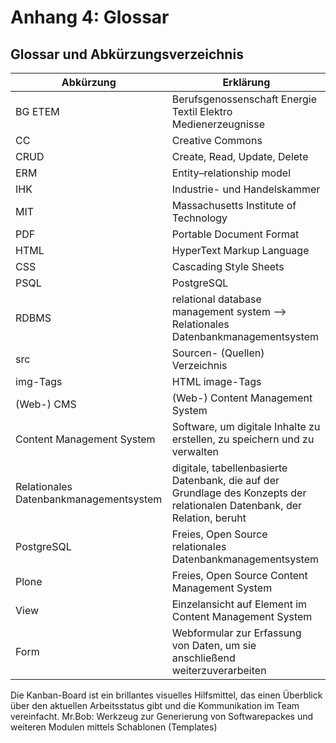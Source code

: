 # Anhang 4: Glossar

## Glossar und Abkürzungsverzeichnis 

| Abkürzung  | Erklärung                                                                       |
|------------|---------------------------------------------------------------------------------|
| BG ETEM    | Berufsgenossenschaft Energie Textil Elektro Medienerzeugnisse                   |
| CC         | Creative Commons                                                                |
| CRUD       | Create, Read, Update, Delete                                                    |
| ERM        | Entity–relationship model                                                       |
| IHK        | Industrie- und Handelskammer                                                    |
| MIT        | Massachusetts Institute of Technology                                           |
| PDF        | Portable Document Format                                                        |
| HTML       | HyperText Markup Language                                                       |
| CSS        | Cascading Style Sheets                                                          |
| PSQL       | PostgreSQL                                                                      |
| RDBMS      | relational database management system —> Relationales Datenbankmanagementsystem |
| src        | Sourcen- (Quellen) Verzeichnis                                                  |
| img-Tags   | HTML image-Tags                                                                 |
| (Web-) CMS | (Web-) Content Management System                                                |
| Content Management System | Software, um digitale Inhalte zu erstellen, zu speichern und zu verwalten|
| Relationales Datenbankmanagementsystem|digitale, tabellenbasierte Datenbank, die auf der Grundlage des Konzepts der relationalen Datenbank, der Relation, beruht|
| PostgreSQL | Freies, Open Source relationales Datenbankmanagementsystem                      |
| Plone      | Freies, Open Source Content Management System                                   |
| View       | Einzelansicht auf Element im Content Management System                          |
| Form       | Webformular zur Erfassung von Daten, um sie anschließend weiterzuverarbeiten    |

Die Kanban-Board ist ein brillantes visuelles Hilfsmittel, das einen Überblick über den aktuellen Arbeitsstatus gibt und die Kommunikation im Team vereinfacht.
Mr.Bob: Werkzeug zur Generierung von Softwarepackes und weiteren Modulen mittels Schablonen (Templates)
